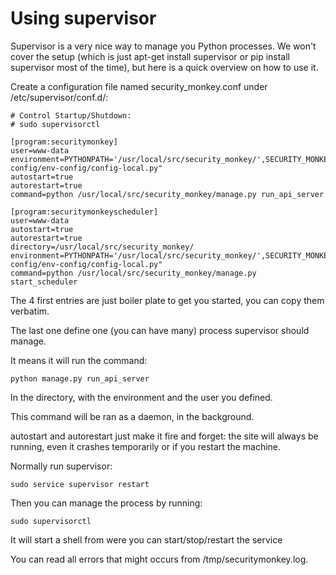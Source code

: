 Using supervisor
================

Supervisor is a very nice way to manage you Python processes. We won't cover the setup (which is just apt-get install supervisor or pip install supervisor most of the time), but here is a quick overview on how to use it.

Create a configuration file named security\_monkey.conf under /etc/supervisor/conf.d/:

    # Control Startup/Shutdown:
    # sudo supervisorctl

    [program:securitymonkey]
    user=www-data
    environment=PYTHONPATH='/usr/local/src/security_monkey/',SECURITY_MONKEY_SETTINGS="/usr/local/src/secmonkey-config/env-config/config-local.py"
    autostart=true
    autorestart=true
    command=python /usr/local/src/security_monkey/manage.py run_api_server

    [program:securitymonkeyscheduler]
    user=www-data
    autostart=true
    autorestart=true
    directory=/usr/local/src/security_monkey/
    environment=PYTHONPATH='/usr/local/src/security_monkey/',SECURITY_MONKEY_SETTINGS="/usr/local/src/secmonkey-config/env-config/config-local.py"
    command=python /usr/local/src/security_monkey/manage.py start_scheduler

The 4 first entries are just boiler plate to get you started, you can copy them verbatim.

The last one define one (you can have many) process supervisor should manage.

It means it will run the command:

    python manage.py run_api_server

In the directory, with the environment and the user you defined.

This command will be ran as a daemon, in the background.

autostart and autorestart just make it fire and forget: the site will always be running, even it crashes temporarily or if you restart the machine.

Normally run supervisor:

    sudo service supervisor restart

Then you can manage the process by running:

    sudo supervisorctl

It will start a shell from were you can start/stop/restart the service

You can read all errors that might occurs from /tmp/securitymonkey.log.
